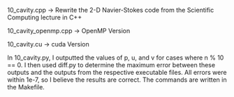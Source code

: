 10_cavity.cpp        -> Rewrite the 2-D Navier-Stokes code from the Scientific Computing lecture in C++

10_cavity_openmp.cpp -> OpenMP Version

10_cavity.cu         -> cuda Version


In 10_cavity.py, I outputted the values of p, u, and v for cases where n % 10 == 0.
I then used diff.py to determine the maximum error between these outputs and the outputs from the respective executable files.
All errors were within 1e-7, so I believe the results are correct.
The commands are written in the Makefile.
